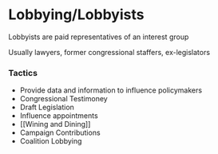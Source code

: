 # Lobbying/Lobbyists
Lobbyists are paid representatives of an interest group

Usually lawyers, former congressional staffers, ex-legislators

### Tactics
+ Provide data and information to influence policymakers
+ Congressional Testimoney
+ Draft Legislation
+ Influence appointments
+ [[Wining and Dining]]
+ Campaign Contributions
+ Coalition Lobbying